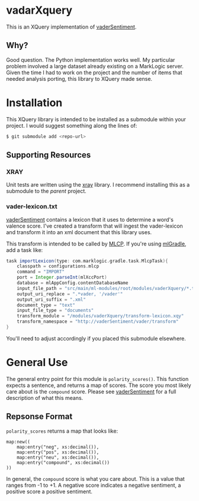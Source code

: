 # vadarXquery
This is an XQuery implementation of [vaderSentiment](https://github.com/cjhutto/vaderSentiment).

## Why?
Good question. The Python implementation works well. My particular problem involved a large dataset already existing on a MarkLogic server. Given the time I had to work on the project and the number of items that needed analysis porting, this library to XQuery made sense.

# Installation
This XQuery library is intended to be installed as a submodule within your project. I would suggest something along the lines of:
```bash
$ git submodule add <repo-url>
```
## Supporting Resources
### XRAY
Unit tests are written using the [xray](https://github.com/robwhitby/xray) library. I recommend installing this as a submodule to the _parent_ project.

### vader-lexicon.txt
[vaderSentiment](https://github.com/cjhutto/vaderSentiment) contains a lexicon that it uses to determine a word's valence score. I've created a transform that will ingest the vader-lexicon and transform it into an xml document that this library uses.

This transform is intended to be called by [MLCP](https://developer.marklogic.com/products/mlcp). If you're using [mlGradle](https://github.com/marklogic-community/ml-gradle), add a task like:
```groovy
task importLexicon(type: com.marklogic.gradle.task.MlcpTask){
    classpath = configurations.mlcp
    command = "IMPORT"
    port = Integer.parseInt(mlXccPort)
    database = mlAppConfig.contentDatabaseName
    input_file_path = "src/main/ml-modules/root/modules/vaderXquery/*.txt"
    output_uri_replace = ".*vader, '/vader'"
    output_uri_suffix = ".xml"
    document_type = "text"
    input_file_type = "documents"
    transform_module = "/modules/vaderXquery/transform-lexicon.xqy"
    transform_namespace = "http://vaderSentiment/vader/transform"
}
```
You'll need to adjust accordingly if you placed this submodule elsewhere.

# General Use
The general entry point for this module is `polarity_scores()`. This function expects a sentence, and returns a map of scores. The score you most likely care about is the `compound` score. Please see [vaderSentiment](https://github.com/cjhutto/vaderSentiment) for a full description of what this means.

## Repsonse Format
`polarity_scores` returns a map that looks like:
```
map:new((
    map:entry("neg", xs:decimal()),
    map:entry("pos", xs:decimal()),
    map:entry("neu", xs:decimal()),
    map:entry("compound", xs:decimal())
))
```

In general, the `compound` score is what you care about. This is a value that ranges from -1 to +1. A negative score indicates a negative sentiment, a positive score a positive sentiment.


